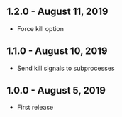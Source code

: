 ## 1.2.0 - August 11, 2019
- Force kill option

## 1.1.0 - August 10, 2019
- Send kill signals to subprocesses

## 1.0.0 - August 5, 2019
- First release
